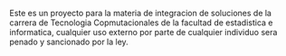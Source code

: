 Este es un proyecto para la materia de integracion de soluciones de la carrera de Tecnologia Copmutacionales de la facultad de estadistica e informatica, cualquier uso externo por parte de cualquier individuo sera penado y sancionado por la ley.
